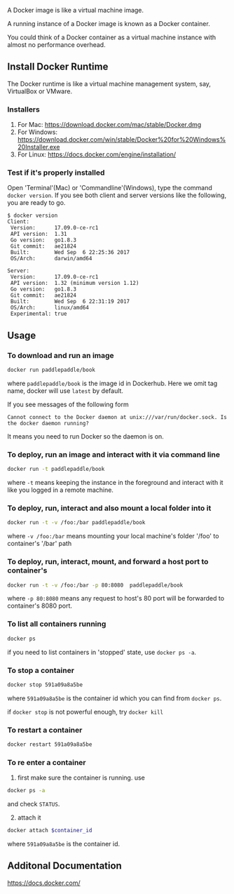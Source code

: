 A Docker image is like a virtual machine image.

A running instance of a Docker image is known as a Docker container. 

You could think of a Docker container as a virtual machine instance with almost no performance overhead.

## Install Docker Runtime

The Docker runtime is like a virtual machine management system, say, VirtualBox or VMware.

### Installers

1. For Mac: https://download.docker.com/mac/stable/Docker.dmg
1. For Windows: https://download.docker.com/win/stable/Docker%20for%20Windows%20Installer.exe
1. For Linux: https://docs.docker.com/engine/installation/

### Test if it's properly installed

Open 'Terminal'(Mac) or 'Commandline'(Windows), type the command `docker version`.  If you see both client and server versions like the following, you are ready to go.

``` text
$ docker version
Client:
 Version:      17.09.0-ce-rc1
 API version:  1.31
 Go version:   go1.8.3
 Git commit:   ae21824
 Built:        Wed Sep  6 22:25:36 2017
 OS/Arch:      darwin/amd64

Server:
 Version:      17.09.0-ce-rc1
 API version:  1.32 (minimum version 1.12)
 Go version:   go1.8.3
 Git commit:   ae21824
 Built:        Wed Sep  6 22:31:19 2017
 OS/Arch:      linux/amd64
 Experimental: true
```

## Usage

### To download and run an image

```bash
docker run paddlepaddle/book
```

where `paddlepaddle/book` is the image id in Dockerhub. Here we omit tag name, docker will use `latest` by default.

If you see messages of the following form

```
Cannot connect to the Docker daemon at unix:///var/run/docker.sock. Is the docker daemon running?
```

It means you need to run Docker so the daemon is on.

### To deploy, run an image and interact with it via command line

```bash
docker run -t paddlepaddle/book
```

where `-t` means keeping the instance in the foreground and interact with it like you logged in a remote machine.

### To deploy, run, interact and also mount a local folder into it

```bash
docker run -t -v /foo:/bar paddlepaddle/book
```

where `-v /foo:/bar` means mounting your local machine's folder '/foo' to container's '/bar' path

### To deploy, run, interact, mount, and forward a host port to container's

```bash
docker run -t -v /foo:/bar -p 80:8080  paddlepaddle/book
```

where `-p 80:8080` means any request to host's 80 port will be forwarded to container's 8080 port.

### To list all containers running

```bash
docker ps
```

if you need to list containers in 'stopped' state, use `docker ps -a`.

### To stop a container

```bash
docker stop 591a09a8a5be
```

where `591a09a8a5be` is the container id which you can find from `docker ps`.

if `docker stop` is not powerful enough, try `docker kill`

### To restart a container

```bash
docker restart 591a09a8a5be
```

### To re enter a container
1. first make sure the container is running. use
```bash
docker ps -a
```
and check `STATUS`.

2. attach it
```bash
docker attach $container_id
```

where `591a09a8a5be` is the container id.

## Additonal Documentation

https://docs.docker.com/